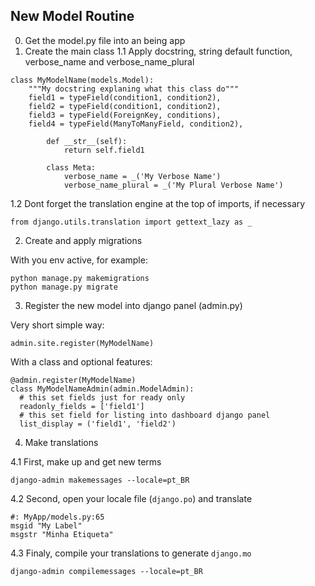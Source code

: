 ## New Model Routine

0. Get the model.py file into an being app
1. Create the main class
1.1 Apply docstring, string default function, verbose_name and verbose_name_plural

```
class MyModelName(models.Model):
    """My docstring explaning what this class do"""
    field1 = typeField(condition1, condition2),
    field2 = typeField(condition1, condition2),
    field3 = typeField(ForeignKey, conditions),
    field4 = typeField(ManyToManyField, condition2),

        def __str__(self):
            return self.field1

        class Meta:
            verbose_name = _('My Verbose Name')
            verbose_name_plural = _('My Plural Verbose Name')
```

1.2 Dont forget the translation engine at the top of imports, if necessary

```
from django.utils.translation import gettext_lazy as _
```

2. Create and apply migrations

With you env active, for example:

```
python manage.py makemigrations
python manage.py migrate
```

3. Register the new model into django panel (admin.py)

Very short simple way:

```
admin.site.register(MyModelName)
```

With a class and optional features:

```
@admin.register(MyModelName)
class MyModelNameAdmin(admin.ModelAdmin):
  # this set fields just for ready only
  readonly_fields = ['field1']
  # this set field for listing into dashboard django panel
  list_display = ('field1', 'field2')
```

4. Make translations

4.1 First, make up and get new terms

```
django-admin makemessages --locale=pt_BR
```

4.2 Second, open your locale file (`django.po`) and translate

```
#: MyApp/models.py:65
msgid "My Label"
msgstr "Minha Etiqueta"
```


4.3 Finaly, compile your translations to generate `django.mo`

```
django-admin compilemessages --locale=pt_BR
```
